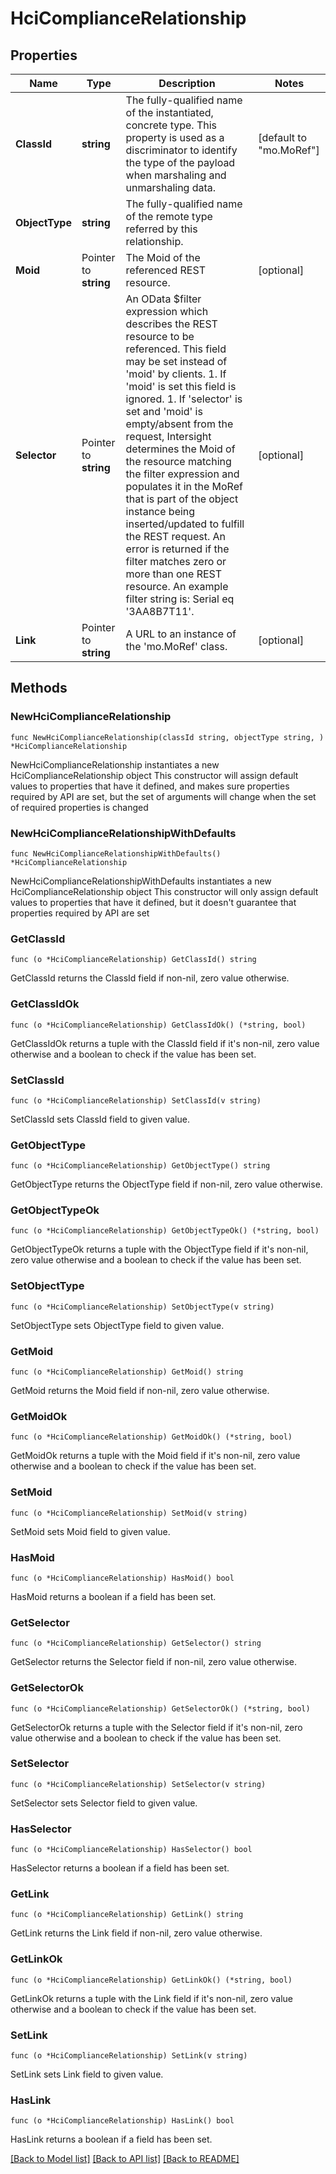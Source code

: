 # HciComplianceRelationship

## Properties

Name | Type | Description | Notes
------------ | ------------- | ------------- | -------------
**ClassId** | **string** | The fully-qualified name of the instantiated, concrete type. This property is used as a discriminator to identify the type of the payload when marshaling and unmarshaling data. | [default to "mo.MoRef"]
**ObjectType** | **string** | The fully-qualified name of the remote type referred by this relationship. | 
**Moid** | Pointer to **string** | The Moid of the referenced REST resource. | [optional] 
**Selector** | Pointer to **string** | An OData $filter expression which describes the REST resource to be referenced. This field may be set instead of &#39;moid&#39; by clients. 1. If &#39;moid&#39; is set this field is ignored. 1. If &#39;selector&#39; is set and &#39;moid&#39; is empty/absent from the request, Intersight determines the Moid of the resource matching the filter expression and populates it in the MoRef that is part of the object instance being inserted/updated to fulfill the REST request. An error is returned if the filter matches zero or more than one REST resource. An example filter string is: Serial eq &#39;3AA8B7T11&#39;. | [optional] 
**Link** | Pointer to **string** | A URL to an instance of the &#39;mo.MoRef&#39; class. | [optional] 

## Methods

### NewHciComplianceRelationship

`func NewHciComplianceRelationship(classId string, objectType string, ) *HciComplianceRelationship`

NewHciComplianceRelationship instantiates a new HciComplianceRelationship object
This constructor will assign default values to properties that have it defined,
and makes sure properties required by API are set, but the set of arguments
will change when the set of required properties is changed

### NewHciComplianceRelationshipWithDefaults

`func NewHciComplianceRelationshipWithDefaults() *HciComplianceRelationship`

NewHciComplianceRelationshipWithDefaults instantiates a new HciComplianceRelationship object
This constructor will only assign default values to properties that have it defined,
but it doesn't guarantee that properties required by API are set

### GetClassId

`func (o *HciComplianceRelationship) GetClassId() string`

GetClassId returns the ClassId field if non-nil, zero value otherwise.

### GetClassIdOk

`func (o *HciComplianceRelationship) GetClassIdOk() (*string, bool)`

GetClassIdOk returns a tuple with the ClassId field if it's non-nil, zero value otherwise
and a boolean to check if the value has been set.

### SetClassId

`func (o *HciComplianceRelationship) SetClassId(v string)`

SetClassId sets ClassId field to given value.


### GetObjectType

`func (o *HciComplianceRelationship) GetObjectType() string`

GetObjectType returns the ObjectType field if non-nil, zero value otherwise.

### GetObjectTypeOk

`func (o *HciComplianceRelationship) GetObjectTypeOk() (*string, bool)`

GetObjectTypeOk returns a tuple with the ObjectType field if it's non-nil, zero value otherwise
and a boolean to check if the value has been set.

### SetObjectType

`func (o *HciComplianceRelationship) SetObjectType(v string)`

SetObjectType sets ObjectType field to given value.


### GetMoid

`func (o *HciComplianceRelationship) GetMoid() string`

GetMoid returns the Moid field if non-nil, zero value otherwise.

### GetMoidOk

`func (o *HciComplianceRelationship) GetMoidOk() (*string, bool)`

GetMoidOk returns a tuple with the Moid field if it's non-nil, zero value otherwise
and a boolean to check if the value has been set.

### SetMoid

`func (o *HciComplianceRelationship) SetMoid(v string)`

SetMoid sets Moid field to given value.

### HasMoid

`func (o *HciComplianceRelationship) HasMoid() bool`

HasMoid returns a boolean if a field has been set.

### GetSelector

`func (o *HciComplianceRelationship) GetSelector() string`

GetSelector returns the Selector field if non-nil, zero value otherwise.

### GetSelectorOk

`func (o *HciComplianceRelationship) GetSelectorOk() (*string, bool)`

GetSelectorOk returns a tuple with the Selector field if it's non-nil, zero value otherwise
and a boolean to check if the value has been set.

### SetSelector

`func (o *HciComplianceRelationship) SetSelector(v string)`

SetSelector sets Selector field to given value.

### HasSelector

`func (o *HciComplianceRelationship) HasSelector() bool`

HasSelector returns a boolean if a field has been set.

### GetLink

`func (o *HciComplianceRelationship) GetLink() string`

GetLink returns the Link field if non-nil, zero value otherwise.

### GetLinkOk

`func (o *HciComplianceRelationship) GetLinkOk() (*string, bool)`

GetLinkOk returns a tuple with the Link field if it's non-nil, zero value otherwise
and a boolean to check if the value has been set.

### SetLink

`func (o *HciComplianceRelationship) SetLink(v string)`

SetLink sets Link field to given value.

### HasLink

`func (o *HciComplianceRelationship) HasLink() bool`

HasLink returns a boolean if a field has been set.


[[Back to Model list]](../README.md#documentation-for-models) [[Back to API list]](../README.md#documentation-for-api-endpoints) [[Back to README]](../README.md)


